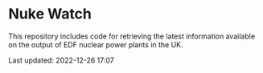 # Nuke Watch

This repository includes code for retrieving the latest information available on the output of EDF nuclear power plants in the UK.

Last updated: 2022-12-26 17:07